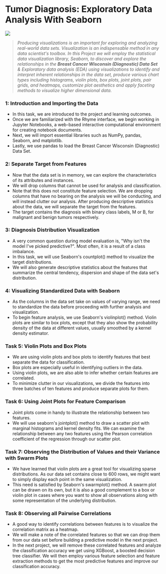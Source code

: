 # __Tumor Diagnosis: Exploratory Data Analysis With Seaborn__

<img src="https://storage.googleapis.com/kaggle-datasets-images/180/384/3da2510581f9d3b902307ff8d06fe327/dataset-cover.jpg">

> _Producing visualizations is an important for exploring and analyzing real-world data sets. Visualization is an indispensable method in any data scientist's toolbox. In this Project we will employ the statistical data visualization library, Seaborn, to discover and explore the relationships in the __Breast Cancer Wisconsin (Diagnostic) Data Set__ &  Exploratory data analysis (EDA) using visualizations to identify and interpret inherent relationships in the data set, produce various chart types including histograms, violin plots, box plots, joint plots, pair grids, and heatmaps, customize plot aesthetics and apply faceting methods to visualize higher dimensional data._


### 1: Introduction and Importing the Data

- In this task, we are introduced to the project and learning outcomes.
- Once we are familiarized with the Rhyme interface, we begin working in Jupyter Notebooks, a web-based interactive computational environment for creating notebook documents.
- Next, we will import essential libraries such as NumPy, pandas, Seaborn, and matplotlib.
- Lastly, we use pandas to load the Breast Cancer Wisconsin (Diagnostic) Data Set.

### 2: Separate Target from Features

- Now that the data set is in memory, we can explore the characteristics of its attributes and instances.
- We will drop columns that cannot be used for analysis and classification.
- Note that this does not constitute feature selection. We are dropping columns that have no bearing on the analysis we will be conducting, and will instead clutter our analysis. After producing descriptive statistics about the data, we will separate the target from the features.
- The target contains the diagnosis with binary class labels, M or B, for malignant and benign tumors respectively. 

### 3: Diagnosis Distribution Visualization

- A very common question during model evaluation is, "Why isn't the model I've picked predictive?". Most often, it is a result of a class imbalance.
- In this task, we will use Seaborn's countplot() method to visualize the target distributions.
- We will also generate descriptive statistics about the features that summarize the central tendency, dispersion and shape of the data set's distribution.

### 4: Visualizing Standardized Data with Seaborn

- As the columns in the data set take on values of varying range, we need to standardize the data before proceeding with further analysis and visualization.
- To begin feature analysis, we use Seaborn's violinplot() method. Violin plots are similar to box plots, except that they also show the probability density of the data at different values, usually smoothed by a kernel density estimator. 

###  Task 5: Violin Plots and Box Plots

- We are using violin plots and box plots to identify features that best separate the data for classification.
- Box plots are especially useful in identifying outliers in the data.
- Using violin plots, we are also able to infer whether certain features are correlated.
- To minimize clutter in our visualizations, we divide the features into three batches of ten features and produce separate plots for them.

###  Task 6: Using Joint Plots for Feature Comparison

- Joint plots come in handy to illustrate the relationship between two features.
- We will use seaborn's jointplot() method to draw a scatter plot with marginal histograms and kernel density fits. We can examine the relationship between any two features using the Pearson correlation coefficient of the regression through our scatter plot.

###  Task 7: Observing the Distribution of Values and their Variance with Swarm Plots

- We have learned that violin plots are a great tool for visualizing sparse distributions. As our data set contains close to 600 rows, we might want to simply display each point in the same visualization.
- This need is satisfied by Seaborn's swarmplot() method. A swarm plot can be drawn on its own, but it is also a good complement to a box or violin plot in cases where you want to show all observations along with some representation of the underlying distribution.

###  Task 8: Observing all Pairwise Correlations

- A good way to identify correlations between features is to visualize the correlation matrix as a heatmap.
- We will make a note of the correlated features so that we can drop them from our data set before building a predictive model in the next project.
- In the next project, we will remove these correlated features and analyze the classification accuracy we get using XGBoost, a boosted decision tree classifier. We will then employ various feature selection and feature extraction methods to get the most predictive features and improve our classification accuracy. 
